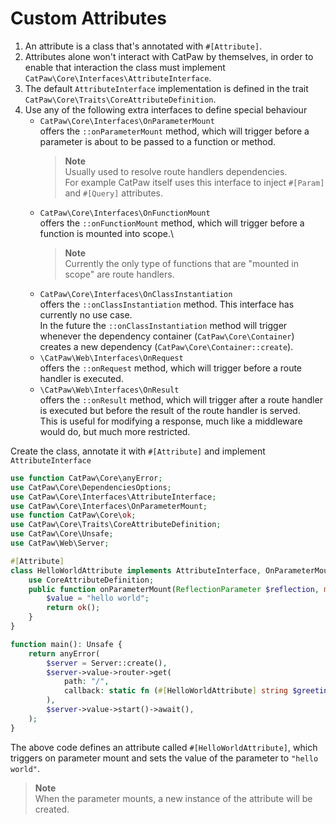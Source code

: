 # Custom Attributes

1. An attribute is a class that's annotated with `#[Attribute]`.<br/>
2. Attributes alone won't interact with CatPaw by themselves, in order to enable that interaction the class must
  implement `CatPaw\Core\Interfaces\AttributeInterface`.
3. The default `AttributeInterface` implementation is defined in the
  trait `CatPaw\Core\Traits\CoreAttributeDefinition`.
4. Use any of the following extra interfaces to define special behaviour
   - `CatPaw\Core\Interfaces\OnParameterMount`\
      offers the `::onParameterMount` method, which will trigger 
      before a parameter is about to be passed to a function or method.
     > **Note**\
     Usually used to resolve route handlers dependencies.\
     For example CatPaw itself uses this interface to inject `#[Param]` and `#[Query]` attributes.
   - `CatPaw\Core\Interfaces\OnFunctionMount`\
     offers the `::onFunctionMount` method, which will trigger before a function is mounted into scope.\
     > **Note**\
     Currently the only type of functions that are "mounted in scope" are route handlers. 
   - `CatPaw\Core\Interfaces\OnClassInstantiation`\
     offers the `::onClassInstantiation` method.
     This interface has currently no use case.\
     In the future the `::onClassInstantiation` method will trigger whenever the dependency container (`CatPaw\Core\Container`) creates a new dependency (`CatPaw\Core\Container::create`).
   - `\CatPaw\Web\Interfaces\OnRequest`\
     offers the `::onRequest` method, which will trigger before a route handler is executed.
   - `\CatPaw\Web\Interfaces\OnResult`\
     offers the `::onResult` method, which will trigger after a route handler is executed but before the result of the route handler is served.\
      This is useful for modifying a response, much like a middleware would do, but much more restricted.


Create the class, annotate it with `#[Attribute]` and implement `AttributeInterface`

```php
use function CatPaw\Core\anyError;
use CatPaw\Core\DependenciesOptions;
use CatPaw\Core\Interfaces\AttributeInterface;
use CatPaw\Core\Interfaces\OnParameterMount;
use function CatPaw\Core\ok;
use CatPaw\Core\Traits\CoreAttributeDefinition;
use CatPaw\Core\Unsafe;
use CatPaw\Web\Server;

#[Attribute]
class HelloWorldAttribute implements AttributeInterface, OnParameterMount {
    use CoreAttributeDefinition;
    public function onParameterMount(ReflectionParameter $reflection, mixed &$value, DependenciesOptions $options) : Unsafe {
        $value = "hello world";
        return ok();
    }
}

function main(): Unsafe {
    return anyError(
        $server = Server::create(),
        $server->value->router->get(
            path: "/",
            callback: static fn (#[HelloWorldAttribute] string $greeting) => $greeting,
        ),
        $server->value->start()->await(),
    );
}
```

The above code defines an attribute called `#[HelloWorldAttribute]`, which triggers on parameter mount and sets the value of the parameter to `"hello world"`. 

> **Note**\
> When the parameter mounts, a new instance of the attribute will be created.